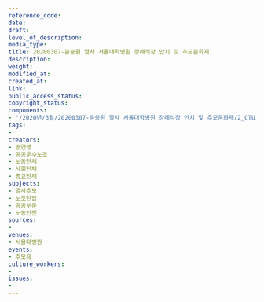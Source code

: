 ```yaml
---
reference_code: 
date: 
draft: 
level_of_description: 
media_type: 
title: 20200307-문중원 열사 서울대학병원 장례식장 안치 및 추모문화제
description: 
weight: 
modified_at: 
created_at: 
link: 
public_access_status: 
copyright_status: 
components:
- "/2020년/3월/20200307-문중원 열사 서울대학병원 장례식장 안치 및 추모문화제/2_CTU3083.jpg"
tags:
- 
creators:
- 총연맹
- 공공운수노조
- 노동단체
- 사회단체
- 종교단체
subjects:
- 열사추모
- 노조탄압
- 공공부문
- 노동안전
sources:
- 
venues:
- 서울대병원
events:
- 추모제
culture_workers:
- 
issues:
- 
---
```


